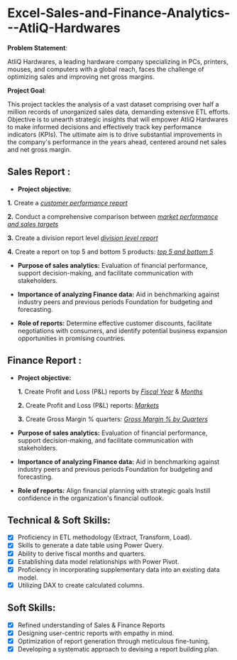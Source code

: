 # Excel-Sales-and-Finance-Analytics---AtliQ-Hardwares

**Problem Statement**: 

AtliQ Hardwares, a leading hardware company specializing in PCs, printers, mouses, and
computers with a global reach, faces the challenge of optimizing sales and improving
net gross margins.

**Project Goal**:

This project tackles the analysis of a vast dataset comprising over half a million records
of unorganized sales data, demanding extensive ETL efforts. Objective is to unearth
strategic insights that will empower AtliQ Hardwares to make informed decisions and
effectively track key performance indicators (KPIs). The ultimate aim is to drive
substantial improvements in the company's performance in the years ahead, centered
around net sales and net gross margin. 

## Sales Report :

- **Project objective:** 

**1.** Create a _[customer performance report](https://github.com/smruthis/Excel-Sales-and-Finance-Analytics---AtliQ-Hardwares/blob/main/Customer%20Net%20Sales%20Performance%20Report.pdf)_ 

**2.** Conduct a comprehensive comparison between _[market performance and sales targets](https://github.com/smruthis/Excel-Sales-and-Finance-Analytics---AtliQ-Hardwares/blob/main/Market%20Performance%20vs%20Target%20Report.pdf)_

**3.** Create a division report level _[division level report](https://github.com/smruthis/Excel-Sales-and-Finance-Analytics---AtliQ-Hardwares/blob/main/Divsion%20Level%20Report.pdf)_

**4.** Create a report on top 5 and bottom 5 products: _[top 5 and bottom 5](https://github.com/smruthis/Excel-Sales-and-Finance-Analytics---AtliQ-Hardwares/blob/main/Top%205%20and%20Bottom%205%20Products.pdf)_

- **Purpose of sales analytics:** Evaluation of financial performance, support decision-making, and facilitate communication with stakeholders.

- **Importance of analyzing Finance data:** Aid in benchmarking against industry peers and previous periods Foundation for budgeting and forecasting.

- **Role of reports:** Determine effective customer discounts, facilitate negotiations with consumers, and identify potential business expansion opportunities in promising countries.


## Finance Report :

- **Project objective:** 

    **1.** Create Profit and Loss (P&L) reports by _[Fiscal Year](https://github.com/smruthis/Excel-Sales-and-Finance-Analytics---AtliQ-Hardwares/blob/main/P%26L%20Statement%20By%20Fiscal%20Year.pdf)_ & _[Months](https://github.com/smruthis/Excel-Sales-and-Finance-Analytics---AtliQ-Hardwares/blob/main/P%26L%20Statement%20by%20Months.pdf)_ 

   **2.** Create Profit and Loss (P&L) reports: _[Markets](https://github.com/smruthis/Excel-Sales-and-Finance-Analytics---AtliQ-Hardwares/blob/main/P%26L%20Statement%20by%20Markets.pdf)_

   **3.**  Create Gross Margin % quarters: _[Gross Margin % by Quarters](https://github.com/smruthis/Excel-Sales-and-Finance-Analytics---AtliQ-Hardwares/blob/main/GM%20%25%20by%20quarters(sub_zone).pdf)_


- **Purpose of sales analytics:** Evaluation of financial performance, support decision-making, and facilitate communication with stakeholders.

- **Importance of analyzing Finance data:** Aid in benchmarking against industry peers and previous periods Foundation for budgeting and forecasting.

- **Role of reports:** Align financial planning with strategic goals Instill confidence in the organization's financial outlook.


## Technical & Soft Skills:
- [x]	Proficiency in ETL methodology (Extract, Transform, Load).
- [x]	Skills to generate a date table using Power Query.
- [x]	Ability to derive fiscal months and quarters.
- [x]	Establishing data model relationships with Power Pivot.
- [x]	Proficiency in incorporating supplementary data into an existing data model.
- [x]	Utilizing DAX to create calculated columns.

## Soft Skills:
- [x]	Refined understanding of Sales & Finance Reports
- [x]	Designing user-centric reports with empathy in mind.
- [x]	Optimization of report generation through meticulous fine-tuning.
- [x]	Developing a systematic approach to devising a report building plan.
